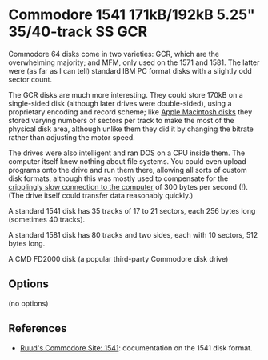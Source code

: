 <!-- This file is automatically generated. Do not edit. -->
# Commodore 1541 171kB/192kB 5.25" 35/40-track SS GCR

Commodore 64 disks come in two varieties: GCR, which are the overwhelming
majority; and MFM, only used on the 1571 and 1581. The latter were (as far as I
can tell) standard IBM PC format disks with a slightly odd sector count.

The GCR disks are much more interesting. They could store 170kB on a
single-sided disk (although later drives were double-sided), using a proprietary
encoding and record scheme; like [Apple Macintosh disks](macintosh.md) they
stored varying numbers of sectors per track to make the most of the physical
disk area, although unlike them they did it by changing the bitrate rather than
adjusting the motor speed.

The drives were also intelligent and ran DOS on a CPU inside them. The
computer itself knew nothing about file systems. You could even upload
programs onto the drive and run them there, allowing all sorts of custom disk
formats, although this was mostly used to compensate for the [cripplingly
slow connection to the
computer](https://ilesj.wordpress.com/2014/05/14/1541-why-so-complicated/) of
300 bytes per second (!). (The drive itself could transfer data reasonably
quickly.)

A standard 1541 disk has 35 tracks of 17 to 21 sectors, each 256 bytes long
(sometimes 40 tracks).

A standard 1581 disk has 80 tracks and two sides, each with 10 sectors, 512
bytes long.

A CMD FD2000 disk (a popular third-party Commodore disk drive) 

## Options

(no options)

References
----------

  - [Ruud's Commodore Site: 1541](http://www.baltissen.org/newhtm/1541c.htm):
    documentation on the 1541 disk format.

